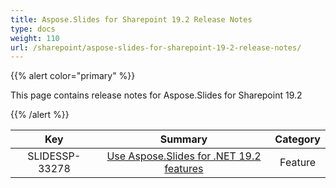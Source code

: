 ```yaml
---
title: Aspose.Slides for Sharepoint 19.2 Release Notes
type: docs
weight: 110
url: /sharepoint/aspose-slides-for-sharepoint-19-2-release-notes/
---
```


{{% alert color="primary" %}} 

This page contains release notes for Aspose.Slides for Sharepoint 19.2

{{% /alert %}} 

|**Key** |**Summary** |**Category** |
| :-: | :-: | :-: |
|SLIDESSP-33278|[Use Aspose.Slides for .NET 19.2 features](https://docs.aspose.com/display/slidesnet/Aspose.Slides+for+.NET+19.2+Release+Notes)|Feature|

